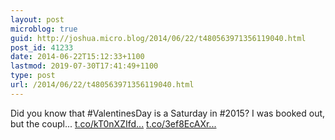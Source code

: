 ```yaml
---
layout: post
microblog: true
guid: http://joshua.micro.blog/2014/06/22/t480563971356119040.html
post_id: 41233
date: 2014-06-22T15:12:33+1100
lastmod: 2019-07-30T17:41:49+1100
type: post
url: /2014/06/22/t480563971356119040.html
---
```

Did you know that #ValentinesDay is a Saturday in #2015? I was booked out, but the coupl... [t.co/kT0nXZIfd...](http://t.co/kT0nXZIfdB) [t.co/3ef8EcAXr...](http://t.co/3ef8EcAXrC)
